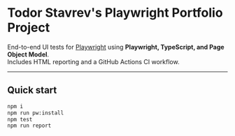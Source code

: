 # Todor Stavrev's Playwright Portfolio Project

End-to-end UI tests for [Playwright](https://playwright.dev) using **Playwright, TypeScript, and Page Object Model**.  
Includes HTML reporting and a GitHub Actions CI workflow.

---

## Quick start

```bash
npm i
npm run pw:install
npm test
npm run report
